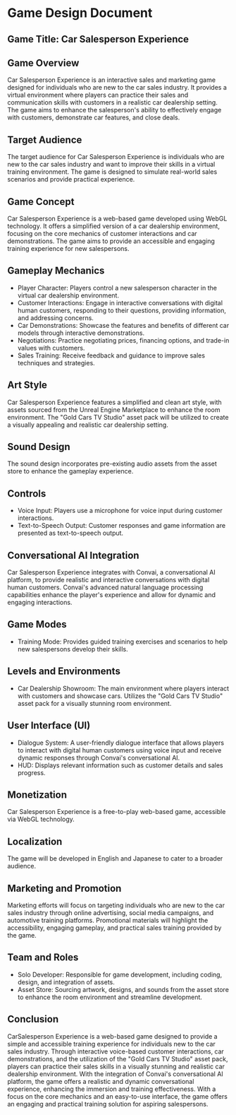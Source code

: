 # Game Design Document

## Game Title: Car Salesperson Experience

## Game Overview
Car Salesperson Experience is an interactive sales and marketing game designed for individuals who are new to the car sales industry. It provides a virtual environment where players can practice their sales and communication skills with customers in a realistic car dealership setting. The game aims to enhance the salesperson's ability to effectively engage with customers, demonstrate car features, and close deals.

## Target Audience
The target audience for Car Salesperson Experience is individuals who are new to the car sales industry and want to improve their skills in a virtual training environment. The game is designed to simulate real-world sales scenarios and provide practical experience.

## Game Concept
Car Salesperson Experience is a web-based game developed using WebGL technology. It offers a simplified version of a car dealership environment, focusing on the core mechanics of customer interactions and car demonstrations. The game aims to provide an accessible and engaging training experience for new salespersons.

## Gameplay Mechanics
- Player Character: Players control a new salesperson character in the virtual car dealership environment.
- Customer Interactions: Engage in interactive conversations with digital human customers, responding to their questions, providing information, and addressing concerns.
- Car Demonstrations: Showcase the features and benefits of different car models through interactive demonstrations.
- Negotiations: Practice negotiating prices, financing options, and trade-in values with customers.
- Sales Training: Receive feedback and guidance to improve sales techniques and strategies.

## Art Style
Car Salesperson Experience features a simplified and clean art style, with assets sourced from the Unreal Engine Marketplace to enhance the room environment. The "Gold Cars TV Studio" asset pack will be utilized to create a visually appealing and realistic car dealership setting.

## Sound Design
The sound design incorporates pre-existing audio assets from the asset store to enhance the gameplay experience.

## Controls
- Voice Input: Players use a microphone for voice input during customer interactions.
- Text-to-Speech Output: Customer responses and game information are presented as text-to-speech output.

## Conversational AI Integration
Car Salesperson Experience integrates with Convai, a conversational AI platform, to provide realistic and interactive conversations with digital human customers. Convai's advanced natural language processing capabilities enhance the player's experience and allow for dynamic and engaging interactions.

## Game Modes
- Training Mode: Provides guided training exercises and scenarios to help new salespersons develop their skills.

## Levels and Environments
- Car Dealership Showroom: The main environment where players interact with customers and showcase cars. Utilizes the "Gold Cars TV Studio" asset pack for a visually stunning room environment.

## User Interface (UI)
- Dialogue System: A user-friendly dialogue interface that allows players to interact with digital human customers using voice input and receive dynamic responses through Convai's conversational AI.
- HUD: Displays relevant information such as customer details and sales progress.

## Monetization
Car Salesperson Experience is a free-to-play web-based game, accessible via WebGL technology.

## Localization
The game will be developed in English and Japanese to cater to a broader audience.

## Marketing and Promotion
Marketing efforts will focus on targeting individuals who are new to the car sales industry through online advertising, social media campaigns, and automotive training platforms. Promotional materials will highlight the accessibility, engaging gameplay, and practical sales training provided by the game.

## Team and Roles
- Solo Developer: Responsible for game development, including coding, design, and integration of assets.
- Asset Store: Sourcing artwork, designs, and sounds from the asset store to enhance the room environment and streamline development.

## Conclusion
CarSalesperson Experience is a web-based game designed to provide a simple and accessible training experience for individuals new to the car sales industry. Through interactive voice-based customer interactions, car demonstrations, and the utilization of the "Gold Cars TV Studio" asset pack, players can practice their sales skills in a visually stunning and realistic car dealership environment. With the integration of Convai's conversational AI platform, the game offers a realistic and dynamic conversational experience, enhancing the immersion and training effectiveness. With a focus on the core mechanics and an easy-to-use interface, the game offers an engaging and practical training solution for aspiring salespersons.
